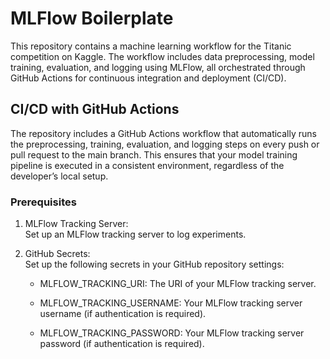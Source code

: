 # MLFlow Boilerplate

This repository contains a machine learning workflow for the Titanic competition on Kaggle. The workflow includes data preprocessing, model training, evaluation, and logging using MLFlow, all orchestrated through GitHub Actions for continuous integration and deployment (CI/CD).

## CI/CD with GitHub Actions
The repository includes a GitHub Actions workflow that automatically runs the preprocessing, training, evaluation, and logging steps on every push or pull request to the main branch. This ensures that your model training pipeline is executed in a consistent environment, regardless of the developer’s local setup.

### Prerequisites
1. MLFlow Tracking Server:  
Set up an MLFlow tracking server to log experiments.

1. GitHub Secrets:  
Set up the following secrets in your GitHub repository settings:
	- MLFLOW_TRACKING_URI: The URI of your MLFlow tracking server.

	- MLFLOW_TRACKING_USERNAME: Your MLFlow tracking server username (if authentication is required).
	
	- MLFLOW_TRACKING_PASSWORD: Your MLFlow tracking server password (if authentication is required).
